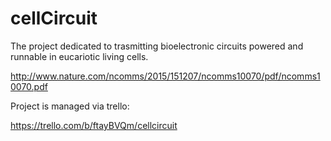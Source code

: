 # cellCircuit
The project dedicated to trasmitting bioelectronic circuits powered and runnable in eucariotic living cells. 

http://www.nature.com/ncomms/2015/151207/ncomms10070/pdf/ncomms10070.pdf  

Project is managed via trello:

https://trello.com/b/ftayBVQm/cellcircuit
